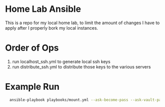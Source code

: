 
# Home Lab Ansible

This is a repo for my local home lab, to limit the amount of changes I have to apply after I properly bork my local instances.


# Order of Ops
1. run localhost_ssh.yml to generate local ssh keys
2. run distribute_ssh.yml to distribute those keys to the various servers


# Example Run 
```bash
  ansible-playbook playbooks/mount.yml --ask-become-pass --ask-vault-pass -i ./inventory/hosts 
```
